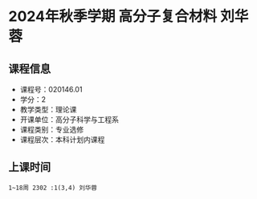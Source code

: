 # 2024年秋季学期 高分子复合材料 刘华蓉






## 课程信息

- 课程号：020146.01
- 学分：2
- 教学类型：理论课
- 开课单位：高分子科学与工程系
- 课程类别：专业选修
- 课程层次：本科计划内课程

## 上课时间

```
1~18周 2302 :1(3,4) 刘华蓉
```

